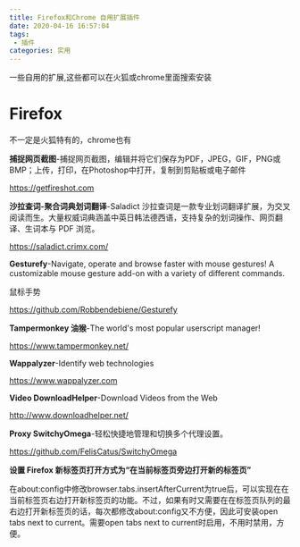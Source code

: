 ```yaml
---
title: Firefox和Chrome 自用扩展插件
date: 2020-04-16 16:57:04
tags: 
 - 插件
categories: 实用
---
```


一些自用的扩展,这些都可以在火狐或chrome里面搜索安装

# Firefox

不一定是火狐特有的，chrome也有

<!--more-->

**捕捉网页截图**-捕捉网页截图，编辑并将它们保存为PDF，JPEG，GIF，PNG或BMP；上传，打印，在Photoshop中打开，复制到剪贴板或电子邮件

https://getfireshot.com

**沙拉查词-聚合词典划词翻译**-Saladict 沙拉查词是一款专业划词翻译扩展，为交叉阅读而生。大量权威词典涵盖中英日韩法德西语，支持复杂的划词操作、网页翻译、生词本与 PDF 浏览。

https://saladict.crimx.com/

**Gesturefy**-Navigate, operate and  browse faster with mouse gestures! A customizable mouse gesture add-on  with a variety of different commands.

鼠标手势

https://github.com/Robbendebiene/Gesturefy

**Tampermonkey 油猴**-The world's most popular userscript manager!

https://www.tampermonkey.net/

**Wappalyzer**-Identify web technologies

https://www.wappalyzer.com

**Video DownloadHelper**-Download Videos from the Web

http://www.downloadhelper.net/

**Proxy SwitchyOmega**-轻松快捷地管理和切换多个代理设置。

https://github.com/FelisCatus/SwitchyOmega

**设置 Firefox 新标签页打开方式为“在当前标签页旁边打开新的标签页”**

在about:config中修改browser.tabs.insertAfterCurrent为true后，可以实现在在当前标签页右边打开新标签页的功能。不过，如果有时又需要在在标签页队列的最右边打开新标签页的话，每次都修改about:config又不方便，因此可安装open tabs next to current。需要open tabs next to current时启用，不用时禁用，方便。